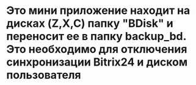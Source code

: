 # Это мини приложение находит на дисках (Z,X,C) папку "BDisk" и переносит ее в папку backup_bd. Это необходимо для отключения синхронизации Bitrix24 и диском пользователя

